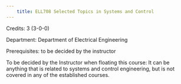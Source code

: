 ```yaml
---
    title: ELL708 Selected Topics in Systems and Control
---
```

Credits: 3 (3-0-0)

Department: Department of Electrical Engineering

Prerequisites: to be decided by the instructor

To be decided by the Instructor when floating this course: It can be anything that is related to systems and control engineering, but is not covered in any of the established courses.